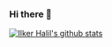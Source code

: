 ### Hi there 👋

<!--
**ilkerhalil/ilkerhalil** is a ✨ _special_ ✨ repository because its `README.md` (this file) appears on your GitHub profile.


Here are some ideas to get you started:

- 🔭 I’m currently working on ...
- 🌱 I’m currently learning ...
- 👯 I’m looking to collaborate on ...
- 🤔 I’m looking for help with ...
- 💬 Ask me about ...
- 📫 How to reach me: ...
- 😄 Pronouns: ...
- ⚡ Fun fact: ...
-->
[![Ilker Halil's github stats](https://github-readme-stats.vercel.app/api?username=ilkerhalil)](https://github.com/anuraghazra/github-readme-stats)
